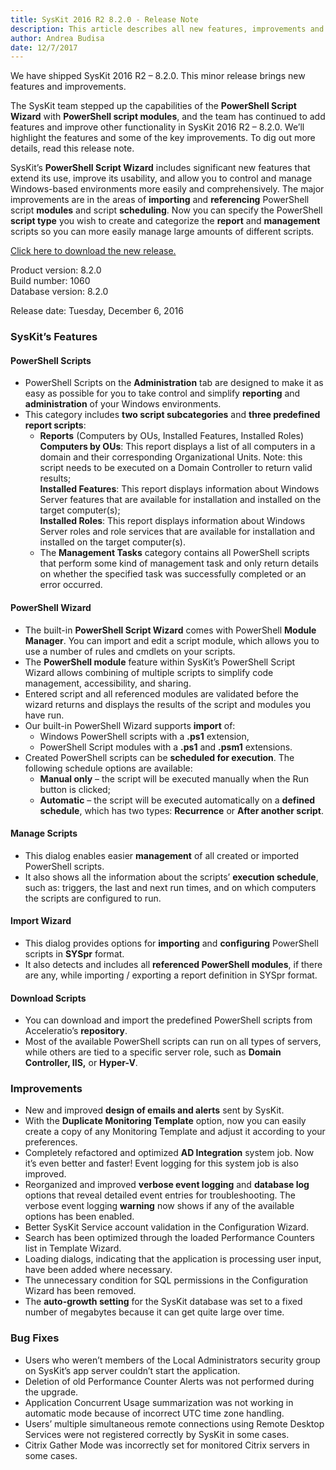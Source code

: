 ```yaml
---
title: SysKit 2016 R2 8.2.0 - Release Note
description: This article describes all new features, improvements and bug fixes delivered in SysKit 2016 R2 – 8.2.0.
author: Andrea Budisa
date: 12/7/2017
---
```


We have shipped SysKit 2016 R2 – 8.2.0. This minor release brings new features and improvements.

The SysKit team stepped up the capabilities of the __PowerShell Script Wizard__ with __PowerShell script modules__, and the team has continued to add features and improve other functionality in SysKit 2016 R2 – 8.2.0. We’ll highlight the features and some of the key improvements. To dig out more details, read this release note.

SysKit’s __PowerShell Script Wizard__ includes significant new features that extend its use, improve its usability, and allow you to control and manage Windows-based environments more easily and comprehensively. The major improvements are in the areas of __importing__ and __referencing__ PowerShell script __modules__ and script __scheduling__. Now you can specify the PowerShell __script type__ you wish to create and categorize the __report__ and __management__ scripts so you can more easily manage large amounts of different scripts.

[Click here to download the new release.](https://www.syskit.com/products/monitor/download)

Product version: 8.2.0  
Build number: 1060  
Database version: 8.2.0

Release date: Tuesday, December 6, 2016

### SysKit’s Features

#### PowerShell Scripts

+ PowerShell Scripts on the __Administration__ tab are designed to make it as easy as possible for you to take control and simplify __reporting__ and __administration__ of your Windows environments.
+ This category includes __two script subcategories__ and __three predefined report scripts__:
   + __Reports__ (Computers by OUs, Installed Features, Installed Roles)  
   __Computers by OUs__: This report displays a list of all computers in a domain and their corresponding Organizational Units. Note: this script needs to be executed on a Domain Controller to return valid results;  
   __Installed Features__: This report displays information about Windows Server features that are available for installation and installed on the target computer(s);   
   __Installed Roles__: This report displays information about Windows Server roles and role services that are available for installation and installed on the target computer(s).
   + The __Management Tasks__ category contains all PowerShell scripts that perform some kind of management task and only return details on whether the specified task was successfully completed or an error occurred.

#### PowerShell Wizard

+ The built-in __PowerShell Script Wizard__ comes with PowerShell __Module Manager__. You can import and edit a script module, which allows you to use a number of rules and cmdlets on your scripts.
+ The __PowerShell module__ feature within SysKit’s PowerShell Script Wizard allows combining of multiple scripts to simplify code management, accessibility, and sharing.
+ Entered script and all referenced modules are validated before the wizard returns and displays the results of the script and modules you have run.
+ Our built-in PowerShell Wizard supports __import__ of:
   + Windows PowerShell scripts with a __.ps1__ extension,
   + PowerShell Script modules with a __.ps1__ and __.psm1__ extensions.
+ Created PowerShell scripts can be __scheduled for execution__. The following schedule options are available:
   + __Manual only__ – the script will be executed manually when the Run button is clicked;
   + __Automatic__ – the script will be executed automatically on a __defined schedule__, which has two types: __Recurrence__ or __After another script__.

#### Manage Scripts

+ This dialog enables easier __management__ of all created or imported PowerShell scripts.
+ It also shows all the information about the scripts’ __execution schedule__, such as: triggers, the last and next run times, and on which computers the scripts are configured to run.

#### Import Wizard

+ This dialog provides options for __importing__ and __configuring__ PowerShell scripts in __SYSpr__ format.
+ It also detects and includes all __referenced PowerShell modules__, if there are any, while importing / exporting a report definition in SYSpr format.

#### Download Scripts

+ You can download and import the predefined PowerShell scripts from Acceleratio’s __repository__.
+ Most of the available PowerShell scripts can run on all types of servers, while others are tied to a specific server role, such as __Domain Controller, IIS,__ or __Hyper-V__.

### Improvements

+ New and improved __design of emails and alerts__ sent by SysKit.
+ With the __Duplicate Monitoring Template__ option, now you can easily create a copy of any Monitoring Template and adjust it according to your preferences.
+ Completely refactored and optimized __AD Integration__ system job. Now it’s even better and faster! Event logging for this system job is also improved.
+ Reorganized and improved __verbose event logging__ and __database log__ options that reveal detailed event entries for troubleshooting. The verbose event logging __warning__ now shows if any of the available options has been enabled.
+ Better SysKit Service account validation in the Configuration Wizard.
+ Search has been optimized through the loaded Performance Counters list in Template Wizard.
+ Loading dialogs, indicating that the application is processing user input, have been added where necessary.
+ The unnecessary condition for SQL permissions in the Configuration Wizard has been removed.
+ The __auto-growth setting__ for the SysKit database was set to a fixed number of megabytes because it can get quite large over time.

### Bug Fixes

+ Users who weren’t members of the Local Administrators security group on SysKit’s app server couldn’t start the application.
+ Deletion of old Performance Counter Alerts was not performed during the upgrade.
+ Application Concurrent Usage summarization was not working in automatic mode because of incorrect UTC time zone handling.
+ Users’ multiple simultaneous remote connections using Remote Desktop Services were not registered correctly by SysKit in some cases.
+ Citrix Gather Mode was incorrectly set for monitored Citrix servers in some cases.